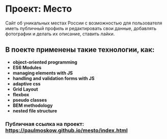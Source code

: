 # Проект: Место

Сайт об уникальных местах России с возможностью для пользователя иметь публичный профиль и редактировать свои данные, добавлять фотографии и делать их описание, ставить лайки.

## В поекте применены такие технологии, как:

* **object-oriented programming**
* **ES6 Modules**
* **managing elements with JS**
* **handling and validation forms with JS**
* **adaptive css**
* **Grid Layout**
* **flexbox**
* **pseudo classes**
* **BEM methodology**
* **nested file structure**

### Публичная ссылка на проект: https://paulmoskow.github.io/mesto/index.html

